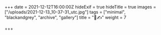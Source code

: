 +++
date = 2021-12-12T16:00:00Z
hideExif = true
hideTitle = true
images = ["/uploads/2021-12-13_10-37-31_utc.jpg"]
tags = ["minimal", "blackandgrey", "archive", "gallery"]
title = "🗾✍️"
weight = 7

+++
